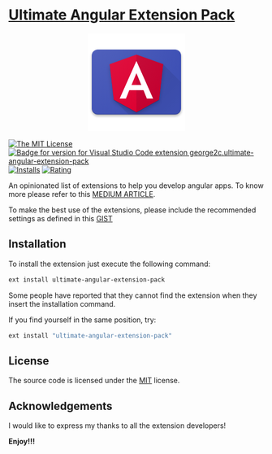 # [Ultimate Angular Extension Pack](https://github.com/GeorgeChackungal/Ultimate-Angular-Extension-Pack)

<p align="center">
  <img src="https://raw.githubusercontent.com/GeorgeChackungal/Ultimate-Angular-Extension-Pack/master/images/ultimateangularpack-xxxhdpi.png" alt="Image"/>
</p>

[![The MIT License](https://img.shields.io/badge/license-MIT-orange.svg?color=blue&style=flat-square)](http://opensource.org/licenses/MIT)
[![Badge for version for Visual Studio Code extension george2c.ultimate-angular-extension-pack](https://vsmarketplacebadge.apphb.com/version/george2c.ultimate-angular-extension-pack.svg?color=blue&style=?style=for-the-badge&logo=visual-studio-code)](https://marketplace.visualstudio.com/items?itemName=george2c.ultimate-angular-extension-pack&wt.mc_id=vscodepeacock-github-jopapa) [![Installs](https://vsmarketplacebadge.apphb.com/installs-short/george2c.ultimate-angular-extension-pack.svg?color=blue&style=flat-square)](https://marketplace.visualstudio.com/items?itemName=george2c.ultimate-angular-extension-pack)
[![Rating](https://vsmarketplacebadge.apphb.com/rating/george2c.ultimate-angular-extension-pack.svg?color=blue&style=flat-square)](https://marketplace.visualstudio.com/items?itemName=george2c.ultimate-angular-extension-pack) 

An opinionated list of extensions to help you develop angular apps. To know more please refer to this [MEDIUM ARTICLE](https://medium.com/@george2c/supercharge-your-angular-development-with-visual-studio-code-57ecd8cbf041).

To make the best use of the extensions, please include the recommended settings as defined in this [GIST](https://gist.github.com/GeorgeChackungal/9fabead914ace6aeac1bd508983680ae)

## Installation

To install the extension just execute the following command:

```sh
ext install ultimate-angular-extension-pack
```

Some people have reported that they cannot find the extension when they insert the installation command.

If you find yourself in the same position, try:

```sh
ext install "ultimate-angular-extension-pack"
```

## License

The source code is licensed under the [MIT](License) license.

## Acknowledgements

I would like to express my thanks to all the extension developers!

**Enjoy!!!**